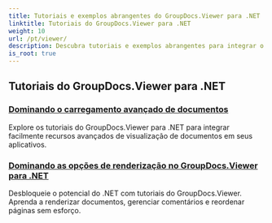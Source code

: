 ```yaml
---
title: Tutoriais e exemplos abrangentes do GroupDocs.Viewer para .NET
linktitle: Tutoriais do GroupDocs.Viewer para .NET
weight: 10
url: /pt/viewer/
description: Descubra tutoriais e exemplos abrangentes para integrar o GroupDocs.Viewer .NET em seus aplicativos. Aprenda técnicas passo a passo para gerenciamento aprimorado de documentos.
is_root: true
---
```

## Tutoriais do GroupDocs.Viewer para .NET
### [Dominando o carregamento avançado de documentos](./advanced-document-loading/)
Explore os tutoriais do GroupDocs.Viewer para .NET para integrar facilmente recursos avançados de visualização de documentos em seus aplicativos.
### [Dominando as opções de renderização no GroupDocs.Viewer para .NET](./mastering-render-options/)
Desbloqueie o potencial do .NET com tutoriais do GroupDocs.Viewer. Aprenda a renderizar documentos, gerenciar comentários e reordenar páginas sem esforço.